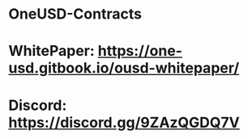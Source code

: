 # OneUSD-Contracts
# WhitePaper: https://one-usd.gitbook.io/ousd-whitepaper/
# Discord: https://discord.gg/9ZAzQGDQ7V
